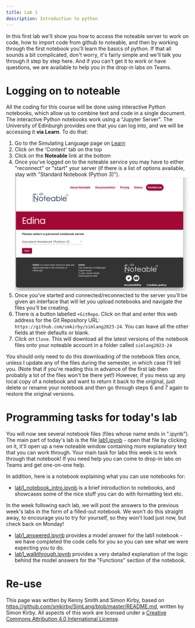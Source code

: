 ```yaml
---
title: Lab 1
description: Introduction to python
---
```


In this first lab we'll show you how to access the noteable server to work on code, how to import code from github to noteable, and then by working through the first notebook you'll learn the basics of python. If that all sounds a bit complicated, don't worry, it's fairly simple and we'll talk you through  it step by step here. And if you can't get it to work or have questions, we are available to help you in the drop-in labs on Teams.

# Logging on to noteable

All the coding for this course will be done using interactive Python notebooks, which allow us to combine text and code in a single document. The interactive Python notebooks work using a "Jupyter Server". The University of Edinburgh provides one that you can log into, and we will be accessing it **via Learn**.
To do that:

1. Go to the Simulating Language page on [Learn](http://www.learn.ed.ac.uk/)
2. Click on the 'Content' tab on the top
3. Click on the **Noteable** link at the bottom
4. Once you've logged on to the noteable service you may have to either "reconnect" or "start" your server (if there is a list of options available, stay with "Standard Notebook (Python 3)").
    ![noteable screenshot](images/lab1_noteable_screenshot.png)
5. Once you've started and connected/reconnected to the server you'll be given an interface that will let you upload notebooks and navigate the files you'll be creating.
6. There is a button labelled `+GitRepo`. Click on that and enter this web address for the Git Repository URL: `https://github.com/smkirby/simlang2023-24`. You can leave all the other fields at their defaults or blank.
7. Click on `Clone`. This will download all the latest versions of the notebook files onto your noteable account in a folder called `simlang2023-24`

You should only need to do this downloading of the notebook files once, unless I update any of the files during the semester, in which case I'll tell you. (Note that if you're reading this in advance of the first lab then probably a lot of the files won't be there yet!) However, if you mess up any local copy of a notebook and want to return it back to the original, just delete or rename your notebook and then go through steps 6 and 7 again to restore the original versions.

# Programming tasks for today's lab

You will now see several notebook files (files whose name ends in ".ipynb"). The main part of today's lab is the file [lab1.ipynb](https://github.com/smkirby/simlang2023-24/blob/main/lab1.ipynb) - open that file by clicking on it, it'll open up a new noteable window containing more explanatory text that you can work through. Your main task for labs this week is to work through that notebook! If you need help you can come to drop-in labs on Teams and get one-on-one help.

In addition, here is a notebook explaining what you can use notebooks for:

- [lab1_notebook_intro.ipynb](https://github.com/smkirby/simlang2023-24/blob/main/lab1_notebook_intro.ipynb) is a brief introduction to notebooks, and showcases some of the nice stuff you can do with formatting text etc.

In the week following each lab, we will post the answers to the previous week's labs in the form of a filled-out notebook. We won't do this straight away, to encourage you to try for yourself, so they won't load just now, but check back on Monday!

- [lab1_answered.ipynb](https://github.com/smkirby/simlang2023-24/blob/main/lab1_answered.ipynb) provides a model answer for the lab1 notebook - we have completed the code cells for you so you can see what we were expecting you to do.
- [lab1_walkthrough.ipynb](https://github.com/smkirby/simlang2023-24/blob/main/lab1_walkthrough.ipynb) provides a very detailed explanation of the logic behind the model answers for the "Functions" section of the notebook.

# Re-use

This page was written by Kenny Smith and Simon Kirby, based on https://github.com/smkirby/SimLang/blob/master/README.md, written by Simon Kirby. All aspects of this work are licensed under a [Creative Commons Attribution 4.0 International License](http://creativecommons.org/licenses/by/4.0/).

